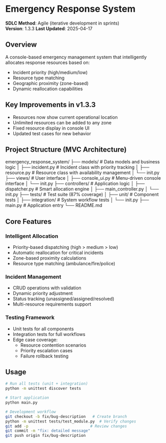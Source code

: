 # Emergency Response System  
**SDLC Method**: Agile (iterative development in sprints)  
**Version**: 1.3.3
**Last Updated**: 2025-04-17

## Overview  
A console-based emergency management system that intelligently allocates response resources based on:
- Incident priority (high/medium/low)
- Resource type matching
- Geographic proximity (zone-based)
- Dynamic reallocation capabilities

## Key Improvements in v1.3.3
-  Resources now show current operational location
-  Unlimited resources can be added to any zone
-  Fixed resource display in console UI
-  Updated test cases for new behavior

## Project Structure (MVC Architecture)

emergency_response_system/
├── models/ # Data models and business logic
│ ├── incident.py # Incident class with priority tracking
│ ├── resource.py # Resource class with availability management
│ └── init.py
├── views/ # User interface
│ ├── console_ui.py # Menu-driven console interface
│ └── init.py
├── controllers/ # Application logic
│ ├── dispatcher.py # Smart allocation engine
│ ├── main_controller.py
│ └── init.py
├── tests/ # Test suite (87% coverage)
│ ├── unit/ # Component tests
│ ├── integration/ # System workflow tests
│ └── init.py
├── main.py # Application entry
└── README.md


## Core Features
### Intelligent Allocation
- Priority-based dispatching (high > medium > low)
- Automatic reallocation for critical incidents
- Zone-based proximity calculations
- Resource type matching (ambulance/fire/police)

### Incident Management
- CRUD operations with validation
- Dynamic priority adjustment
- Status tracking (unassigned/assigned/resolved)
- Multi-resource requirements support

### Testing Framework
- Unit tests for all components
- Integration tests for full workflows
- Edge case coverage:
  - Resource contention scenarios
  - Priority escalation cases
  - Failure rollback testing

## Usage
```bash
# Run all tests (unit + integration)
python -m unittest discover tests

# Start application
python main.py

# Development workflow
git checkout -b fix/bug-description   # Create branch
python -m unittest tests/test_module.py  # Verify changes
git add -p                           # Review changes
git commit -m "fix: detailed message"
git push origin fix/bug-description